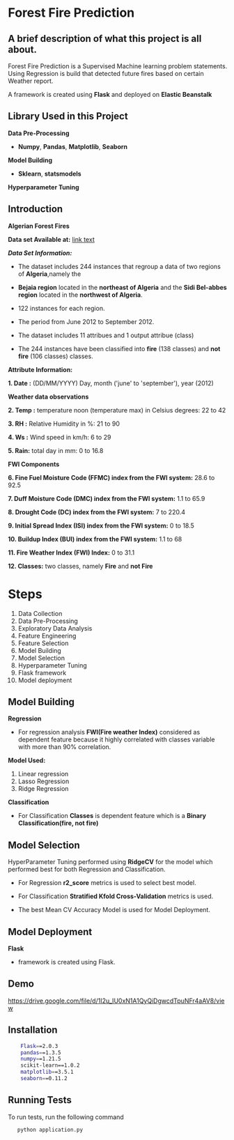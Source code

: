 

# Forest Fire Prediction

## A brief description of what this project is all about.

Forest Fire Prediction is a Supervised Machine learning problem statements.
Using Regression  is build that detected future fires based on certain Weather report.

A framework is created using **Flask** and deployed on **Elastic Beanstalk**

## Library Used in this Project 

**Data Pre-Processing**

- **Numpy**, **Pandas**, **Matplotlib**, **Seaborn**

**Model Building**

- **Sklearn**, **statsmodels**

**Hyperparameter Tuning**

## Introduction

**Algerian Forest Fires**


**Data set Available at:** [link text]('models/algalgeria_cleaned.csv')

***Data Set Information:***

- The dataset includes 244 instances that regroup a data of two regions of **Algeria**,namely the 
 - **Bejaia region** located in the **northeast of Algeria** and the **Sidi Bel-abbes region** located in the **northwest of Algeria**.

- 122 instances for each region.

- The period from June 2012 to September 2012.
- The dataset includes 11 attribues and 1 output attribue (class)
- The 244 instances have been classified into **fire** (138 classes) and **not fire** (106 classes) classes.

**Attribute Information:**

**1. Date :** (DD/MM/YYYY) Day, month ('june' to 'september'), year (2012)

**Weather data observations**

**2. Temp :** temperature noon (temperature max) in Celsius degrees: 22 to 42

**3. RH :** Relative Humidity in %: 21 to 90

**4. Ws :** Wind speed in km/h: 6 to 29

**5. Rain:** total day in mm: 0 to 16.8

**FWI Components**

**6. Fine Fuel Moisture Code (FFMC) index from the FWI system:** 28.6 to 92.5

**7. Duff Moisture Code (DMC) index from the FWI system:** 1.1 to 65.9

**8. Drought Code (DC) index from the FWI system:** 7 to 220.4

**9. Initial Spread Index (ISI) index from the FWI system:** 0 to 18.5

**10. Buildup Index (BUI) index from the FWI system:** 1.1 to 68

**11. Fire Weather Index (FWI) Index:** 0 to 31.1

**12. Classes:** two classes, namely **Fire** and **not Fire**

# Steps 

1. Data Collection
2. Data Pre-Processing
3. Exploratory Data Analysis
4. Feature Engineering
5. Feature Selection
6. Model Building
7. Model Selection
8. Hyperparameter Tuning
9. Flask framework
10. Model deployment 

## Model Building

**Regression** 

- For regression analysis **FWI(Fire weather Index)** considered as dependent feature because it highly correlated with classes variable with more than 90% correlation.

**Model Used:** 

1. Linear regression
2. Lasso Regression
3. Ridge Regression

**Classification**

- For Classification **Classes** is dependent feature which is a **Binary Classification(fire, not fire)**

## Model Selection

HyperParameter Tuning performed using **RidgeCV** for the model which performed best for both Regression and Classification.

- For Regression **r2_score** metrics is used to select best model.

- For Classification **Stratified Kfold Cross-Validation** metrics is used.
- The best Mean CV Accuracy Model is used for Model Deployment.

## Model Deployment

**Flask**
- framework is created using Flask.


## Demo

https://drive.google.com/file/d/1I2u_IU0xN1A1QyQiDgwcdTpuNFr4aAV8/view


## Installation

```bash
    Flask==2.0.3
    pandas==1.3.5
    numpy==1.21.5
    scikit-learn==1.0.2
    matplotlib==3.5.1
    seaborn==0.11.2

```
    
## Running Tests

To run tests, run the following command

```bash
   python application.py
```

